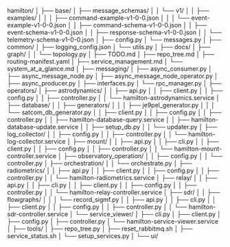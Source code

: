 hamilton/
│
├── base/
│   ├── message_schemas/
│   │   └── v1/
│   │       ├── examples/
│   │       │   ├── command-example-v1-0-0.json
│   │       │   └── event-example-v1-0-0.json
│   │       ├── command-schema-v1-0-0.json
│   │       ├── event-schema-v1-0-0.json
│   │       ├── response-schema-v1-0-0.json
│   │       └── telemetry-schema-v1-0-0.json
│   ├── config.py
│   └── messages.py
│
├── common/
│   ├── logging_config.json
│   └── utils.py
│
├── docs/
│   ├── graph/
│   │   └── topology.py
│   ├── TODO.md
│   ├── repo_tree.md
│   ├── routing-manifest.yaml
│   ├── service_management.md
│   └── system_at_a_glance.md
│
├── messaging/
│   ├── async_consumer.py
│   ├── async_message_node.py
│   ├── async_message_node_operator.py
│   ├── async_producer.py
│   ├── interfaces.py
│   └── rpc_manager.py
│
├── operators/
│   ├── astrodynamics/
│   │   ├── api.py
│   │   ├── client.py
│   │   ├── config.py
│   │   ├── controller.py
│   │   └── hamilton-astrodynamics.service
│   ├── database/
│   │   ├── generators/
│   │   │   ├── je9pel_generator.py
│   │   │   └── satcom_db_generator.py
│   │   ├── client.py
│   │   ├── config.py
│   │   ├── controller.py
│   │   ├── hamilton-database-query.service
│   │   ├── hamilton-database-update.service
│   │   ├── setup_db.py
│   │   └── updater.py
│   ├── log_collector/
│   │   ├── config.py
│   │   ├── controller.py
│   │   └── hamilton-log-collector.service
│   ├── mount/
│   │   ├── api.py
│   │   ├── cli.py
│   │   ├── client.py
│   │   ├── config.py
│   │   ├── controller.py
│   │   └── hamilton-mount-controller.service
│   ├── observatory_operation/
│   │   ├── config.py
│   │   └── controller.py
│   ├── orchestration/
│   │   └── orchestrate.py
│   ├── radiometrics/
│   │   ├── api.py
│   │   ├── client.py
│   │   ├── config.py
│   │   ├── controller.py
│   │   └── hamilton-radiometrics.service
│   ├── relay/
│   │   ├── api.py
│   │   ├── cli.py
│   │   ├── client.py
│   │   ├── config.py
│   │   ├── controller.py
│   │   └── hamilton-relay-controller.service
│   ├── sdr/
│   │   ├── flowgraphs/
│   │   │   └── record_sigmf.py
│   │   ├── api.py
│   │   ├── cli.py
│   │   ├── client.py
│   │   ├── config.py
│   │   ├── controller.py
│   │   └── hamilton-sdr-controller.service
│   └── service_viewer/
│       ├── cli.py
│       ├── client.py
│       ├── config.py
│       ├── controller.py
│       └── hamilton-service-viewer.service
│
├── tools/
│   ├── repo_tree.py
│   ├── reset_rabbitmq.sh
│   ├── service_status.sh
│   └── setup_services.py
│
└── ui/
